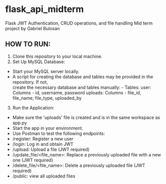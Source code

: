 # flask_api_midterm
Flask JWT Authentication, CRUD operations, and file handling Mid term project by Gabriel Bulosan

HOW TO RUN:
-----------
1. Clone this repository to your local machine.
2. Set Up MySQL Database:
  - Start your MySQL server locally.
  - A script for creating the database and tables may be provided in the repository. If not,     
    create the necessary database and tables manually:
        - Tables:
            user: Columns - id, username, password
         uploads: Columns - file_id, file_name, file_type, uploaded_by
3. Run the Application:
  - Make sure the 'uploads' file is created and is in the same workspace as app.py
  - Start the app in your environment.
  - Use Postman to test the following endpoints:
  - /register: Register a new user
  - /login: Log in and obtain JWT
  - /upload: Upload a file (JWT required)
  - /update_file/<file_name>: Replace a previously uploaded file with a new one (JWT required)
  - /delete_file/<file_name>: Delete a previously uploaded file (JWT required)
  - /public: view all uploaded files
